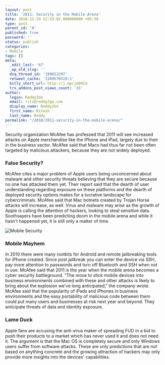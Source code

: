```yaml
---
layout: post
title: '2011: Security in the Mobile Arena'
date: 2010-12-29 12:53:02.000000000 +05:30
type: post
parent_id: '0'
published: true
password: ''
status: publish
categories:
- Mobile
tags: []
meta:
  _edit_last: '67'
  _wp_old_slug: ''
  dsq_thread_id: '199651297'
  retweet_cache: '1309570519:1'
  bitly_short_url: http://j.mp/jeD4Cm
  trx_addons_post_views_count: '33'
author:
  login: Reddy2Go
  email: ritz@reddy2go.com
  display_name: Reddy2Go
  first_name: Ritesh
  last_name: Reddy
permalink: "/2010/2011-security-in-the-mobile-arena/"
---
```

<p>Security organization McAfee has professed that 2011 will see increased attacks on Apple merchandise like the iPhone and iPad, largely due to their in the business sector. McAfee said that Macs had thus far not been often targeted by malicious attackers, because they are not widely deployed.</p>
<h3>False Security?</h3>
<p>McAfee cites a major problem of Apple users being unconcerned about malware and other security threats believing that they are secure because no one has attacked them yet. Their report said that the dearth of user understanding regarding exposure on these platforms and the dearth of deployed security options makes for a lucrative landscape for cybercriminals. McAfee said that Mac botnets created by Trojan Horse attacks will increase, as well. Virus and malware may arise as the growth of Apple is calling the attention of hackers, looking to steal sensitive data. Soothsayers have been predicting doom in the mobile arena and while it hasn't happened yet, it is still only a matter of time.</p>

<p><img src="/static/2010/12/mobile-security.jpg" alt="Mobile Security" class="alignright" /></p>
<h3>Mobile Mayhem</h3>
<p>In 2010 there were many rootkits for Android and remote jailbreaking tools for iPhone created. Since post jailbreak you can enter the device via SSH, pay more attention to passwords and turn off Bluetooth and SSH when not in use. McAfee said that 2011 is the year when the mobile arena becomes a cyber security battleground. "The move to stick mobile devices into business environments combined with these and other attacks is likely to bring about the explosion we've long anticipated," the company wrote. McAfee said that the popularity of iPads and iPhones in business environments and the easy portability of malicious code between them could put many users and businesses at risk next year and beyond. They anticipate threats of data and identity exposure.</p>
<h3>Lame Duck</h3>
<p>Apple fans are accusing the anti-virus maker of spreading FUD in a bid to push their products to a market which has never used it and does not need it. The argument is that the Mac OS is completely secure and only Windows users suffer from software attacks. These are only predictions that are not based on anything concrete and the growing attraction of hackers may only provide more insights into the devices' capabilities.</p>
